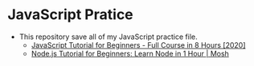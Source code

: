 # JavaScript Pratice
- This repository save all of my JavaScript practice file.
  - [JavaScript Tutorial for Beginners - Full Course in 8 Hours [2020]
  ](https://www.youtube.com/watch?v=Qqx_wzMmFeA)
  - [Node.js Tutorial for Beginners: Learn Node in 1 Hour | Mosh](https://www.youtube.com/watch?v=TlB_eWDSMt4)